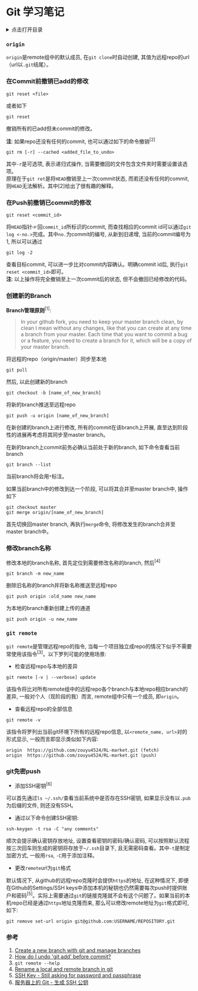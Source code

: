 # Git 学习笔记

<details>
<summary>点击打开目录</summary>
<!-- MarkdownTOC  levels="2,3" autolink="true" -->

- [`origin`](#origin)
- [在Commit前撤销已add的修改](#%E5%9C%A8commit%E5%89%8D%E6%92%A4%E9%94%80%E5%B7%B2add%E7%9A%84%E4%BF%AE%E6%94%B9)
- [在Push前撤销已commit的修改](#%E5%9C%A8push%E5%89%8D%E6%92%A4%E9%94%80%E5%B7%B2commit%E7%9A%84%E4%BF%AE%E6%94%B9)
- [创建新的Branch](#%E5%88%9B%E5%BB%BA%E6%96%B0%E7%9A%84branch)
- [修改branch名称](#%E4%BF%AE%E6%94%B9branch%E5%90%8D%E7%A7%B0)
- [`git remote`](#git-remote)
- [git免密push](#git%E5%85%8D%E5%AF%86push)
- [参考](#%E5%8F%82%E8%80%83)

<!-- /MarkdownTOC -->
</details>

### `origin`

`origin`是remote组中的默认成员, 在`git clone`时自动创建, 其值为远程repo的url（url以`.git`结尾）。

### 在Commit前撤销已add的修改

```
git reset <file>
```
或者如下
```
git reset 
```
撤销所有的已add但未commit的修改。

**注**: 如果repo还没有任何的commit, 也可以通过如下的命令撤销<sup>[2]</sup>
```
git rm [-r] --cached <added_file_to_undo>
```
其中`-r`是可选项, 表示递归式操作, 当需要撤回的文件包含文件夹时需要设置该选项。  
原理在于`git ret`是将`HEAD`撤销至上一次commit状态, 而若还没有任何的commit, 则`HEAD`无法解析。其中[2]给出了很有趣的解释。

### 在Push前撤销已commit的修改

```
git reset <commit_id>
```
将`HEAD`指针☞回`commit_id`所标识的commit, 而查找相应的commit id可以通过`git log <-no.>`完成。其中`no.`为commit的编号, 从新到旧递增, 当前的commit编号为1, 所以可以通过
```
git log -2
```
查看目标commit, 可以进一步比对commit内容确认。明确commit id后, 执行`git reset <commit_id>`即可。  
**注**: 以上操作将完全撤销至上一次commit后的状态, 但不会撤回已经修改的代码。

### 创建新的Branch

**Branch管理原则**<sup>[1]</sup>: 

> In your github fork, you need to keep your master branch clean, by clean I mean without any changes, like that you can create at any time a branch from your master. Each time that you want to commit a bug or a feature, you need to create a branch for it, which will be a copy of your master branch.

将远程的repo（origin/master）同步至本地
```
git pull
```
然后, 以此创建新的branch
```
git checkout -b [name_of_new_branch]
```
将新的branch推送至远程repo
```
git push -u origin [name_of_new_branch]
```
在新创建的branch上进行修改, 所有的commit在该branch上开展, 直至达到阶段性的进展再考虑将其同步至master branch。  

在新的branch上commit前务必确认当前处于新的branch, 如下命令查看当前branch
```
git branch --list
```
当前branch将会用`*`标注。  

如果当前branch中的修改到达一个阶段, 可以将其合并至master branch中, 操作如下
```
git checkout master
git merge origin/[name_of_new_branch]
```
首先切换回master branch, 再执行`merge`命令, 将修改发生的branch合并至master branch中。

### 修改branch名称

修改本地的branch名称, 首先定位到需要修改名称的branch, 然后<sup>[4]</sup>
```
git branch -m new_name
```

删除旧名称的branch并将新名称推送至远程repo
```
git push origin :old_name new_name
```

为本地的branch重新创建上传的通道
```
git push origin -u new_name
```

### `git remote`

`git remote`是管理远程repo的指令, 当每一个项目独立成repo的情况下似乎不需要常使用该指令<sup>[3]</sup>。以下罗列可能的使用场景:

- 检查远程repo与本地的差异
```
git remote [-v | --verbose] update
```
该指令将比对所有remote组中的远程repo各个branch与本地repo相应branch的差异, 一般对个人（现阶段的我）而言, remote组中只有一个成员, 即`origin`。

- 查看远程repo的全部信息
```
git remote -v
```
该指令将罗列出当前git环境下所有的远程repo信息, 以`<remote_name, url>`对的形式显示, 一般而言即显示类似如下内容:
```
origin  https://github.com/zouyu4524/RL-market.git (fetch)
origin  https://github.com/zouyu4524/RL-market.git (push)
```

### git免密push

- 添加SSH密钥<sup>[6]</sup>

可以首先通过`ls ~/.ssh/`查看当前系统中是否存在SSH密钥, 如果显示没有以`.pub`为后缀的文件, 则还没有SSH。  
- 通过以下命令创建SSH密钥:

```
ssh-keygen -t rsa -C "any comments"
```
顺次会提示确认密钥存放地址, 设置查看密钥的密码/确认密码, 可以按照默认流程按三次回车则生成的密钥将存放于`~/.ssh`目录下, 且无需密码查看。其中`-t`是制定加密方式, 一般用`rsa`, `-C`用于添加注释。

- 更改`remote`url为`git`格式  

默认情况下, 从github的远程repo克隆时会提供`https`的地址, 在这种情况下, 即便在Github的Settings/SSH keys中添加本机的秘钥也仍然需要每次push时提供账户和密码<sup>[5]</sup>。实际上需要通过`git`的链接克隆就不会有这个问题了。如果当前的本机repo已经是通过`https`地址克隆而来, 那么可以修改remote地址为`git`格式即可, 如下:  

```
git remove set-url origin git@github.com:USERNAME/REPOSITORY.git
```

### 参考

1. [Create a new branch with git and manage branches](https://github.com/Kunena/Kunena-Forum/wiki/Create-a-new-branch-with-git-and-manage-branches)
2. [How do I undo 'git add' before commit?](https://stackoverflow.com/a/682343/8064227)
3. `git remote --help`
4. [Rename a local and remote branch in git](https://multiplestates.wordpress.com/2015/02/05/rename-a-local-and-remote-branch-in-git/)
5. [SSH Key - Still asking for password and passphrase](https://stackoverflow.com/a/21095345)
6. [服务器上的 Git - 生成 SSH 公钥](https://git-scm.com/book/zh/v1/%E6%9C%8D%E5%8A%A1%E5%99%A8%E4%B8%8A%E7%9A%84-Git-%E7%94%9F%E6%88%90-SSH-%E5%85%AC%E9%92%A5)